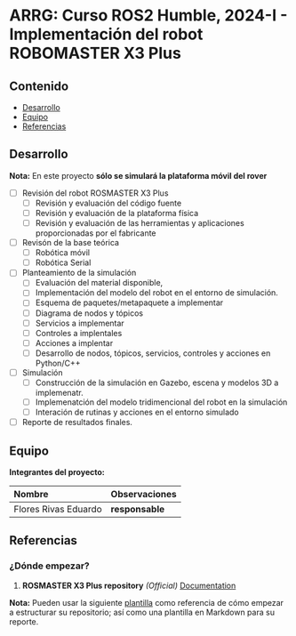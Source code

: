 # ARRG: Curso ROS2 Humble, 2024-I  - Implementación del robot ROBOMASTER X3 Plus
## Contenido

- [Desarrollo](#desarrollo)
- [Equipo](#equipo)
- [Referencias](#referencias)

## Desarrollo

**Nota:** En este proyecto **sólo se simulará la plataforma móvil del rover**

- [ ] Revisión del robot ROSMASTER X3 Plus
  - [ ] Revisión y evaluación del código fuente
  - [ ] Revisión y evaluación de la plataforma física
  - [ ] Revisión y evaluación de las herramientas y aplicaciones proporcionadas por el fabricante
- [ ] Revisón de la base teórica
  - [ ] Robótica móvil
  - [ ] Robótica Serial
- [ ] Planteamiento de la simulación
	- [ ] Evaluación del material disponible,
 	- [ ] Implementación del modelo del robot en el entorno de simulación.
  	- [ ]  Esquema de paquetes/metapaquete a implementar
  	- [ ]  Diagrama de nodos y tópicos
  	- [ ]  Servicios a implementar
  	- [ ]  Controles a implentales
  	- [ ]  Acciones a implentar
  	- [ ]  Desarrollo de nodos, tópicos, servicios, controles y acciones en Python/C++
- [ ] Simulación
	- [ ] Construcción de la simulación en Gazebo, escena y modelos 3D a implemenatr.
	- [ ] Implemenatción del modelo tridimencional del robot en la simulación
 	- [ ] Interación de rutinas y acciones en el entorno simulado
- [ ] Reporte de resultados finales.

## Equipo

**Integrantes del proyecto:**

| Nombre | Observaciones |
| :----------| :----------- |
| Flores Rivas Eduardo | **responsable** | 

## Referencias

### ¿Dónde empezar?

1. **ROSMASTER X3 Plus repository** *(Official)* [Documentation](http://www.yahboom.net/study/ROSMASTER-X3-PLUS)

**Nota:** Pueden usar la siguiente [plantilla](https://github.com/mrg-mex/mrg-plantilla-repositorio) como referencia de cómo empezar a estructurar su repositorio; así como una plantilla en Markdown para su reporte.
